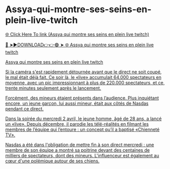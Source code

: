 # Assya-qui-montre-ses-seins-en-plein-live-twitch

<a href="https://mythbusterz.com/hkgjjfj"> 🌐 Click Here To link (Assya qui montre ses seins en plein live twitch)

🔴 ➤►DOWNLOAD👉👉🟢 ➤  <a href="https://mythbusterz.com/hkgjjfj"> 🌐 Assya qui montre ses seins en plein live twitch


Assya qui montre ses seins en plein live twitch

Si la caméra s'est rapidement détournée avant que le direct ne soit coupé, le mal était déjà fait. Ce soir là, le «live» accumulait 64.000 spectateurs en moyenne, avec un pic impressionnant à plus de 220.000 spectateurs, et ce, trente minutes seulement après le lancement. 

Forcément, des mineurs étaient présents dans l’audience. Plus inquiétant encore, un jeune garçon, lui aussi mineur, était aux côtés de Nasdas pendant ce direct.

Dans la soirée du mercredi 2 avril, le jeune homme, âgé de 28 ans, a lancé un «live». Depuis décembre, il parodie les télé-réalités en filmant les membres de l’équipe qui l’entoure : un concept qu’il a baptisé «Chienneté TV».

Nasdas a été dans l'obligation de mettre fin à son direct mercredi : une membre de son équipe a montré sa poitrine devant des centaines de milliers de spectateurs, dont des mineurs. L'influenceur est également au cœur d'une polémique autour de ses chiens.


